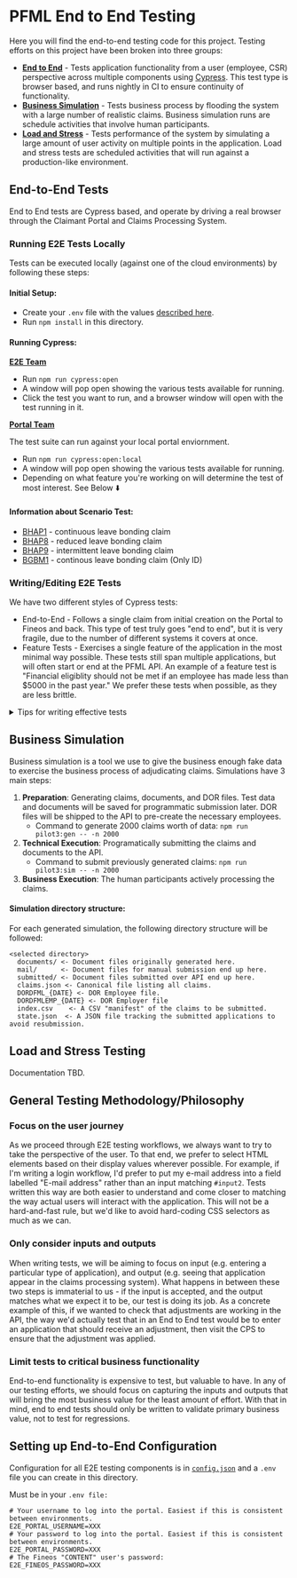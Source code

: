PFML End to End Testing
=======================

Here you will find the end-to-end testing code for this project. Testing efforts on this project have been broken into three groups:

* **[End to End](#end-to-end-tests)** - Tests application functionality from a user (employee, CSR) perspective across multiple components using [Cypress](https://www.cypress.io/). This test type is browser based, and runs nightly in CI to ensure continuity of functionality.
* **[Business Simulation](#business-simulation)** - Tests business process by flooding the system with a large number of realistic claims. Business simulation runs are schedule activities that involve human participants.
* **[Load and Stress](#load-and-stress-testing)** - Tests performance of the system by simulating a large amount of user activity on multiple points in the application. Load and stress tests are scheduled activities that will run against a production-like environment.

End-to-End Tests
----------------

End to End tests are Cypress based, and operate by driving a real browser through the Claimant Portal and Claims Processing System.

### Running E2E Tests Locally

Tests can be executed locally (against one of the cloud environments) by following these steps:

#### Initial Setup:
* Create your `.env` file with the values [described here](#Setting-up-End-to-End-Configuration).
* Run `npm install` in this directory.

#### Running Cypress:

<u>**E2E Team**</u>

* Run `npm run cypress:open`
* A window will pop open showing the various tests available for running.
* Click the test you want to run, and a browser window will open with the test running in it.

<u>**Portal Team**</u>

The test suite can run against your local portal enviornment.

* Run `npm run cypress:open:local`
* A window will pop open showing the various tests available for running.
* Depending on what feature you're working on will determine the test of most interest. See Below ⬇️

#### Information about Scenario Test:
* [BHAP1](https://lwd.atlassian.net/browse/ETS-8) - continuous leave bonding claim
* [BHAP8](https://lwd.atlassian.net/browse/ETS-33) - reduced leave bonding claim
* [BHAP9](https://lwd.atlassian.net/browse/ETS-34) - intermittent leave bonding claim
* [BGBM1](https://lwd.atlassian.net/browse/ETS-6) - continous leave bonding claim (Only ID)

### Writing/Editing E2E Tests

We have two different styles of Cypress tests:

* End-to-End - Follows a single claim from initial creation on the Portal to Fineos and back. This type of test truly goes "end to end", but it is very fragile, due to the number of different systems it covers at once.
* Feature Tests - Exercises a single feature of the application in the most minimal way possible.  These tests still span multiple applications, but will often start or end at the PFML API.  An example of a feature test is "Financial eligiblity should not be met if an employee has made less than $5000 in the past year." We prefer these tests when possible, as they are less brittle.

<details>
  <summary>Tips for writing effective tests</summary>

* When implementing step definitions, you can use "helper" code in the form of custom Cypress commands, and our system of "actions". Using helpers for repetitive technical steps is good, since it allows us to reuse and improve the execution over time. But make sure your helpers are specifying technical steps rather than business or human process. Business process belongs in the step definition rather than tucked away in a helper.
  * Good helper examples
    * Selecting a particular fieldset based on legend label.
    * Closing a popup window
    * Selecting a particular form element based on label text.
    * Filling a particular type of form element with a value.
  * Bad helper examples:
    * Approving or denying a particular document
    * Filling out a page of a form
* Avoid "flake" in tests without using `cy.wait()`. This is a whole topic in itself, so we'll just refer to [Cypress' documentation](https://docs.cypress.io/guides/core-concepts/retry-ability.html) here. As a rule of thumb, we shouldn't be using `cy.wait()` unless there isn't any other way to do it.

</details>


Business Simulation
-------------------

Business simulation is a tool we use to give the business enough fake data to exercise the business process of adjudicating claims. Simulations have 3 main steps:

1. **Preparation**: Generating claims, documents, and DOR files. Test data and documents will be saved for programmatic submission later. DOR files will be shipped to the API to pre-create the necessary employees.
    * Command to generate 2000 claims worth of data: `npm run pilot3:gen -- -n 2000`
2. **Technical Execution**: Programatically submitting the claims and documents to the API.
    * Command to submit previously generated claims: `npm run pilot3:sim -- -n 2000`
3. **Business Execution**: The human participants actively processing the claims.


#### Simulation directory structure:

For each generated simulation, the following directory structure will be followed:

```text
<selected directory>
  documents/ <- Document files originally generated here.
  mail/      <- Document files for manual submission end up here.
  submitted/ <- Document files submitted over API end up here.
  claims.json <- Canonical file listing all claims.
  DORDFML_{DATE} <- DOR Employee file.
  DORDFMLEMP_{DATE} <- DOR Employer file
  index.csv    <- A CSV "manifest" of the claims to be submitted.
  state.json  <- A JSON file tracking the submitted applications to avoid resubmission.
```

Load and Stress Testing
-----------------------

Documentation TBD.

General Testing Methodology/Philosophy
----------------------

### Focus on the user journey

As we proceed through E2E testing workflows, we always want to try to take the perspective of the user.  To that end, we prefer to select HTML elements based on their display values wherever possible.  For example, if I'm writing a login workflow, I'd prefer to put my e-mail address into a field labelled "E-mail address" rather than an input matching `#input2`. Tests written this way are both easier to understand and come closer to matching the way actual users will interact with the application. This will not be a hard-and-fast rule, but we'd like to avoid hard-coding CSS selectors as much as we can.

### Only consider inputs and outputs

When writing tests, we will be aiming to focus on input (e.g. entering a particular type of application), and output (e.g. seeing that application appear in the claims processing system).  What happens in between these two steps is immaterial to us - if the input is accepted, and the output matches what we expect it to be, our test is doing its job. As a concrete example of this, if we wanted to check that adjustments are working in the API, the way we'd actually test that in an End to End test would be to enter an application that should receive an adjustment, then visit the CPS to ensure that the adjustment was applied.

### Limit tests to critical business functionality

End-to-end functionality is expensive to test, but valuable to have. In any of our testing efforts, we should focus on capturing the inputs and outputs that will bring the most business value for the least amount of effort.  With that in mind, end to end tests should only be written to validate primary business value, not to test for regressions.

Setting up End-to-End Configuration
-----------------------------------

Configuration for all E2E testing components is in [`config.json`](./config.json) and a `.env` file you can create in this directory.

Must be in your `.env file:`
```
# Your username to log into the portal. Easiest if this is consistent between environments.
E2E_PORTAL_USERNAME=XXX
# Your password to log into the portal. Easiest if this is consistent between environments.
E2E_PORTAL_PASSWORD=XXX
# The Fineos "CONTENT" user's password:
E2E_FINEOS_PASSWORD=XXX
```
